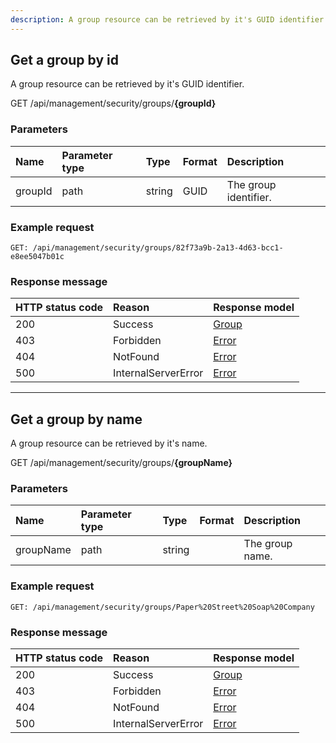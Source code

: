 ```yaml
---
description: A group resource can be retrieved by it's GUID identifier
---
```


## Get a group by id

A group resource can be retrieved by it's GUID identifier.

<span class="label label--get">GET</span> /api/management/security/groups/**{groupId}**

### Parameters

| Name    | Parameter type | Type   | Format | Description           |
|:--------|:---------------|:-------|:-------|:----------------------|
| groupId | path           | string | GUID   | The group identifier. |

### Example request

```http
GET: /api/management/security/groups/82f73a9b-2a13-4d63-bcc1-e8ee5047b01c
```

### Response message

| HTTP status code | Reason              | Response model                   |
|:-----------------|:--------------------|:---------------------------------|
| 200              | Success             | [Group](/model/group.md)          |
| 403              | Forbidden           | [Error](/key-concepts/errors.md) |
| 404              | NotFound            | [Error](/key-concepts/errors.md) |
| 500              | InternalServerError | [Error](/key-concepts/errors.md) |

---

## Get a group by name

A group resource can be retrieved by it's name.

<span class="label label--get">GET</span> /api/management/security/groups/**{groupName}**

### Parameters

| Name      | Parameter type | Type   | Format | Description     |
|:----------|:---------------|:-------|:-------|:----------------|
| groupName | path           | string |        | The group name. |

### Example request

```http
GET: /api/management/security/groups/Paper%20Street%20Soap%20Company
```

### Response message

| HTTP status code | Reason              | Response model                   |
|:-----------------|:--------------------|:---------------------------------|
| 200              | Success             | [Group](/model/group.md)          |
| 403              | Forbidden           | [Error](/key-concepts/errors.md) |
| 404              | NotFound            | [Error](/key-concepts/errors.md) |
| 500              | InternalServerError | [Error](/key-concepts/errors.md) |